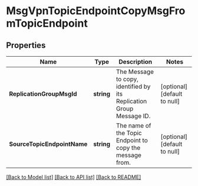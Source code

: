 # MsgVpnTopicEndpointCopyMsgFromTopicEndpoint

## Properties
Name | Type | Description | Notes
------------ | ------------- | ------------- | -------------
**ReplicationGroupMsgId** | **string** | The Message to copy, identified by its Replication Group Message ID. | [optional] [default to null]
**SourceTopicEndpointName** | **string** | The name of the Topic Endpoint to copy the message from. | [optional] [default to null]

[[Back to Model list]](../README.md#documentation-for-models) [[Back to API list]](../README.md#documentation-for-api-endpoints) [[Back to README]](../README.md)

